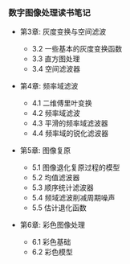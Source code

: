 ### 数字图像处理读书笔记

- 第3章: 灰度变换与空间滤波

    - 3.2 一些基本的灰度变换函数
    - 3.3 直方图处理
    - 3.4 空间滤波器

- 第4章: 频率域滤波

    - 4.1 二维傅里叶变换
    - 4.2 频率域滤波
    - 4.3 平滑的频率域滤波器
    - 4.4 频率域的锐化滤波器
    
- 第5章: 图像复原

    - 5.1 图像退化复原过程的模型
    - 5.2 均值滤波器
    - 5.3 顺序统计滤波器
    - 5.4 频域滤波削减周期噪声
    - 5.5 估计退化函数
    
- 第6章: 彩色图像处理

    - 6.1 彩色基础
    - 6.2 彩色模型


